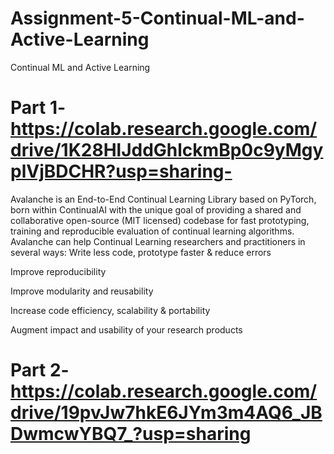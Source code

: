 # Assignment-5-Continual-ML-and-Active-Learning
Continual ML and Active Learning


# Part 1- https://colab.research.google.com/drive/1K28HlJddGhlckmBp0c9yMgyplVjBDCHR?usp=sharing-

Avalanche is an End-to-End Continual Learning Library based on PyTorch, born within ContinualAI with the unique goal of providing a shared and collaborative open-source (MIT licensed) codebase for fast prototyping, training and reproducible evaluation of continual learning algorithms. Avalanche can help Continual Learning researchers and practitioners in several ways: Write less code, prototype faster & reduce errors

Improve reproducibility

Improve modularity and reusability

Increase code efficiency, scalability & portability

Augment impact and usability of your research products



# Part 2-  https://colab.research.google.com/drive/19pvJw7hkE6JYm3m4AQ6_JBDwmcwYBQ7_?usp=sharing
